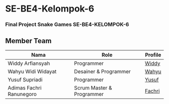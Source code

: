 # SE-BE4-Kelompok-6
### Final Project Snake Games SE-BE4-KELOMPOK-6

## Member Team

| Nama | Role | Profile |
| ------ | ------ | ------ |
| Widdy Arfiansyah | Programmer | [Widdy](https://github.com/arvians-id) |
| Wahyu Widi Widayat | Desainer & Programmer | [Wahyu](https://github.com/WAHYUWIDIWIDAYAT) |
| Yusuf Supriadi | Programmer | [Yusuf](https://github.com/cupyusuf) |
| Adimas Fachri Ranunegoro | Scrum Master & Programmer | [Fachri](https://github.com/adimasfachri) |
